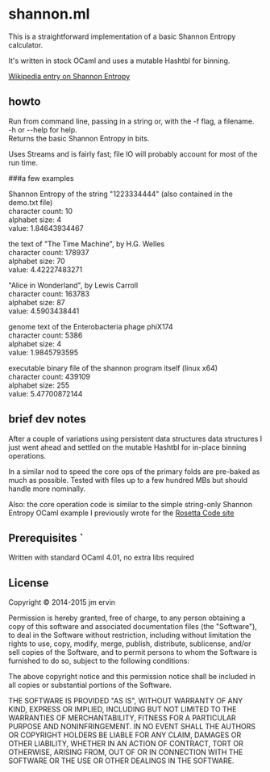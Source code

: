 # shannon.ml

This is a straightforward implementation of a basic Shannon Entropy calculator.

It's written in stock OCaml and uses a mutable Hashtbl for binning.

[Wikipedia entry on Shannon Entropy](http://en.wikipedia.org/wiki/Entropy_%28information_theory%29)

 

## howto
Run from command line, passing in a string or, with the -f flag, a filename.  
-h or --help for help.  
Returns the basic Shannon Entropy in bits.  

Uses Streams and is fairly fast; file IO will probably account for most of the run time.


###a few examples

Shannon Entropy of the string "1223334444" (also contained in the demo.txt file)  
character count: 10  
alphabet size: 4  
value: 1.84643934467  


the text of "The Time Machine", by H.G. Welles  
character count: 178937  
alphabet size: 70  
value: 4.42227483271  


"Alice in Wonderland", by Lewis Carroll  
character count: 163783  
alphabet size: 87  
value: 4.5903438441  


genome text of the Enterobacteria phage phiX174  
character count: 5386  
alphabet size: 4  
value: 1.9845793595  


executable binary file of the shannon program itself (linux x64)  
character count: 439109  
alphabet size: 255  
value: 5.47700872144  


## brief dev notes

After a couple of variations using persistent data structures data structures I just went ahead and settled on the mutable Hashtbl for in-place binning operations. 

In a similar nod to speed the core ops of the primary folds are pre-baked as much as possible.
Tested with files up to a few hundred MBs but should handle more nominally.


Also: the core operation code is similar to the simple string-only Shannon Entropy OCaml example I previously wrote for the [Rosetta Code site](http://rosettacode.org/wiki/Entropy)


## Prerequisites `

Written with standard OCaml 4.01, no extra libs required


## License

Copyright © 2014-2015 jm ervin

Permission is hereby granted, free of charge, to any person obtaining a copy of this software and associated documentation files (the "Software"), to deal in the Software without restriction, including without limitation the rights to use, copy, modify, merge, publish, distribute, sublicense, and/or sell copies of the Software, and to permit persons to whom the Software is furnished to do so, subject to the following conditions:

The above copyright notice and this permission notice shall be included in all copies or substantial portions of the Software.

THE SOFTWARE IS PROVIDED "AS IS", WITHOUT WARRANTY OF ANY KIND, EXPRESS OR IMPLIED, INCLUDING BUT NOT LIMITED TO THE WARRANTIES OF MERCHANTABILITY, FITNESS FOR A PARTICULAR PURPOSE AND NONINFRINGEMENT. IN NO EVENT SHALL THE AUTHORS OR COPYRIGHT HOLDERS BE LIABLE FOR ANY CLAIM, DAMAGES OR OTHER LIABILITY, WHETHER IN AN ACTION OF CONTRACT, TORT OR OTHERWISE, ARISING FROM, OUT OF OR IN CONNECTION WITH THE SOFTWARE OR THE USE OR OTHER DEALINGS IN THE SOFTWARE.



